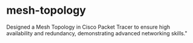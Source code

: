 # mesh-topology
Designed a Mesh Topology in Cisco Packet Tracer to ensure high availability and redundancy, demonstrating advanced networking skills."
